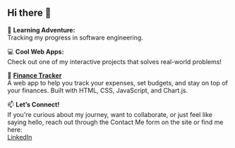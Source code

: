 ## Hi there 👋

🌱 **Learning Adventure:**  
Tracking my progress in software engineering.

💻 **Cool Web Apps:**  
Check out one of my interactive projects that solves real-world problems!  

🌟 **[Finance Tracker](https://finance-tracker-kappa-neon.vercel.app/)**  
A web app to help you track your expenses, set budgets, and stay on top of your finances. Built with HTML, CSS, JavaScript, and Chart.js.

📫 **Let’s Connect!**  
If you're curious about my journey, want to collaborate, or just feel like saying hello, reach out through the Contact Me form on the site or find me here:  
[LinkedIn](https://www.linkedin.com/in/rachitkulkarni/)
